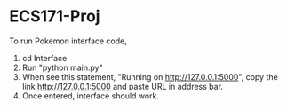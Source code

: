 # ECS171-Proj
To run Pokemon interface code,
1. cd Interface 
2. Run "python main.py"
3. When see this statement, "Running on http://127.0.0.1:5000", copy the link http://127.0.0.1:5000 and paste URL in address bar.
4. Once entered, interface should work.
